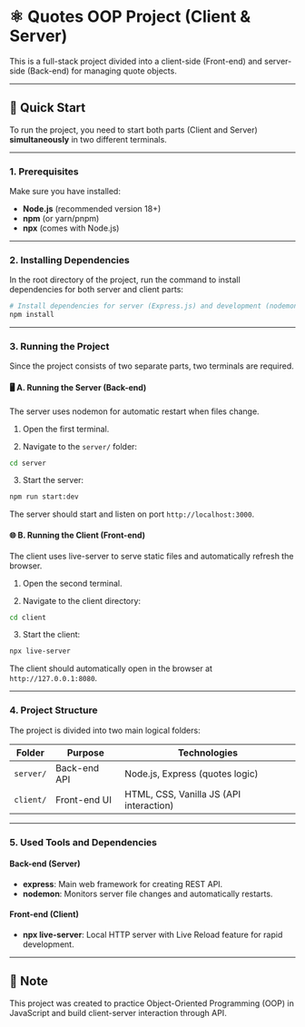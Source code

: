 # ⚛️ Quotes OOP Project (Client & Server)

This is a full-stack project divided into a client-side (Front-end) and server-side (Back-end) for managing quote objects.

---

## 🚀 Quick Start

To run the project, you need to start both parts (Client and Server) **simultaneously** in two different terminals.

---

### 1. Prerequisites

Make sure you have installed:

- **Node.js** (recommended version 18+)
- **npm** (or yarn/pnpm)
- **npx** (comes with Node.js)

---

### 2. Installing Dependencies

In the root directory of the project, run the command to install dependencies for both server and client parts:

```bash
# Install dependencies for server (Express.js) and development (nodemon)
npm install
```

---

### 3. Running the Project

Since the project consists of two separate parts, two terminals are required.

#### 🖥️ A. Running the Server (Back-end)

The server uses nodemon for automatic restart when files change.

1. Open the first terminal.

2. Navigate to the `server/` folder:

```bash
cd server
```

3. Start the server:

```bash
npm run start:dev
```

The server should start and listen on port `http://localhost:3000`.

#### 🌐 B. Running the Client (Front-end)

The client uses live-server to serve static files and automatically refresh the browser.

1. Open the second terminal.

2. Navigate to the client directory:

```bash
cd client
```

3. Start the client:

```bash
npx live-server
```

The client should automatically open in the browser at `http://127.0.0.1:8080`.

---

### 4. Project Structure

The project is divided into two main logical folders:

| Folder    | Purpose      | Technologies                            |
| --------- | ------------ | --------------------------------------- |
| `server/` | Back-end API | Node.js, Express (quotes logic)         |
| `client/` | Front-end UI | HTML, CSS, Vanilla JS (API interaction) |

---

### 5. Used Tools and Dependencies

#### Back-end (Server)

- **express**: Main web framework for creating REST API.
- **nodemon**: Monitors server file changes and automatically restarts.

#### Front-end (Client)

- **npx live-server**: Local HTTP server with Live Reload feature for rapid development.

---

## 📌 Note

This project was created to practice Object-Oriented Programming (OOP) in JavaScript and build client-server interaction through API.

